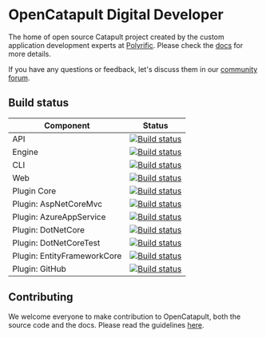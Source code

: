 # OpenCatapult Digital Developer
The home of open source Catapult project created by the custom application development experts at [Polyrific](https://polyrific.com). Please check the [docs](https://docs.opencatapult.net) for more details.

If you have any questions or feedback, let's discuss them in our [community forum](https://community.opencatapult.net).

## Build status

| Component | Status |
|-----------|--------|
| API       | [![Build status](https://dev.azure.com/polyrific/OpenCatapult/_apis/build/status/API/OpenCatapult.master.API)](https://dev.azure.com/polyrific/OpenCatapult/_build/latest?definitionId=341) |
| Engine    | [![Build status](https://dev.azure.com/polyrific/OpenCatapult/_apis/build/status/Engine/OpenCatapult.master.Engine)](https://dev.azure.com/polyrific/OpenCatapult/_build/latest?definitionId=334) |
| CLI       | [![Build status](https://dev.azure.com/polyrific/OpenCatapult/_apis/build/status/CLI/OpenCatapult.master.CLI)](https://dev.azure.com/polyrific/OpenCatapult/_build/latest?definitionId=332) |
| Web | [![Build status](https://dev.azure.com/polyrific/OpenCatapult/_apis/build/status/Web/OpenCatapult.master.Web)](https://dev.azure.com/polyrific/OpenCatapult/_build/latest?definitionId=357) |
| Plugin Core | [![Build status](https://dev.azure.com/polyrific/OpenCatapult/_apis/build/status/OpenCatapult.master.TaskProvider-Core)](https://dev.azure.com/polyrific/OpenCatapult/_build/latest?definitionId=344) |
| Plugin: AspNetCoreMvc | [![Build status](https://dev.azure.com/polyrific/OpenCatapult/_apis/build/status/Plugins/OpenCatapult.master.TaskProvider-AspNetCoreMvc)](https://dev.azure.com/polyrific/OpenCatapult/_build/latest?definitionId=335) |
| Plugin: AzureAppService | [![Build status](https://dev.azure.com/polyrific/OpenCatapult/_apis/build/status/Plugins/OpenCatapult.master.TaskProvider-AzureAppService)](https://dev.azure.com/polyrific/OpenCatapult/_build/latest?definitionId=336) |
| Plugin: DotNetCore | [![Build status](https://dev.azure.com/polyrific/OpenCatapult/_apis/build/status/Plugins/OpenCatapult.master.TaskProvider-DotNetCore)](https://dev.azure.com/polyrific/OpenCatapult/_build/latest?definitionId=337) |
| Plugin: DotNetCoreTest | [![Build status](https://dev.azure.com/polyrific/OpenCatapult/_apis/build/status/Plugins/OpenCatapult.master.TaskProvider-DotNetCoreTest)](https://dev.azure.com/polyrific/OpenCatapult/_build/latest?definitionId=338) |
| Plugin: EntityFrameworkCore | [![Build status](https://dev.azure.com/polyrific/OpenCatapult/_apis/build/status/Plugins/OpenCatapult.master.TaskProvider-EntityFrameworkCore)](https://dev.azure.com/polyrific/OpenCatapult/_build/latest?definitionId=339) |
| Plugin: GitHub | [![Build status](https://dev.azure.com/polyrific/OpenCatapult/_apis/build/status/Plugins/OpenCatapult.master.TaskProvider-GitHub)](https://dev.azure.com/polyrific/OpenCatapult/_build/latest?definitionId=340) |

## Contributing
We welcome everyone to make contribution to OpenCatapult, both the source code and the docs. Please read the guidelines [here](https://github.com/Polyrific-Inc/OpenCatapult/blob/master/CONTRIBUTING.md).
